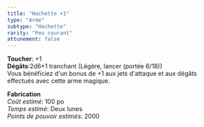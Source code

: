 ```yaml
---
title: "Hachette +1"
type: "Arme"
subtype: "Hachette"
rarity: "Peu courant"
attunement: false
---
```

**Toucher**: +1  
**Dégâts**:2d6+1 tranchant (Légère, lancer (portée 6/18))  
Vous bénéficiez d'un bonus de +1 aux jets d'attaque et aux dégâts effectués avec cette arme magique.  

**Fabrication**  
*Coût estimé*: 100 po  
*Temps estimé*: Deux lunes  
*Points de pouvoir estimés*: 2000  
